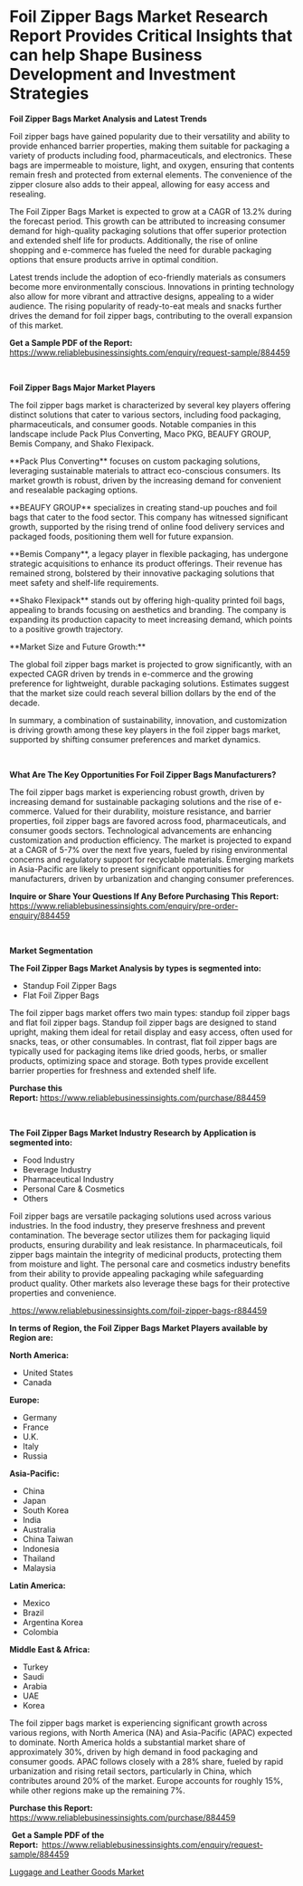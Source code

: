 <p><h1>Foil Zipper Bags Market Research Report Provides Critical Insights that can help Shape Business Development and Investment Strategies</h1></p><p><strong>Foil Zipper Bags Market Analysis and Latest Trends</strong></p>
<p><p>Foil zipper bags have gained popularity due to their versatility and ability to provide enhanced barrier properties, making them suitable for packaging a variety of products including food, pharmaceuticals, and electronics. These bags are impermeable to moisture, light, and oxygen, ensuring that contents remain fresh and protected from external elements. The convenience of the zipper closure also adds to their appeal, allowing for easy access and resealing.</p><p>The Foil Zipper Bags Market is expected to grow at a CAGR of 13.2% during the forecast period. This growth can be attributed to increasing consumer demand for high-quality packaging solutions that offer superior protection and extended shelf life for products. Additionally, the rise of online shopping and e-commerce has fueled the need for durable packaging options that ensure products arrive in optimal condition. </p><p>Latest trends include the adoption of eco-friendly materials as consumers become more environmentally conscious. Innovations in printing technology also allow for more vibrant and attractive designs, appealing to a wider audience. The rising popularity of ready-to-eat meals and snacks further drives the demand for foil zipper bags, contributing to the overall expansion of this market.</p></p>
<p><strong>Get a Sample PDF of the Report:&nbsp;</strong> <a href="https://www.reliablebusinessinsights.com/enquiry/request-sample/884459?utm_campaign=2313&utm_medium=2&utm_source=Github&utm_content=ia&utm_term=04042025&utm_id=foil-zipper-bags">https://www.reliablebusinessinsights.com/enquiry/request-sample/884459</a></p>
<p>&nbsp;</p>
<p><strong>Foil Zipper Bags Major Market Players</strong></p>
<p><p>The foil zipper bags market is characterized by several key players offering distinct solutions that cater to various sectors, including food packaging, pharmaceuticals, and consumer goods. Notable companies in this landscape include Pack Plus Converting, Maco PKG, BEAUFY GROUP, Bemis Company, and Shako Flexipack.</p><p>**Pack Plus Converting** focuses on custom packaging solutions, leveraging sustainable materials to attract eco-conscious consumers. Its market growth is robust, driven by the increasing demand for convenient and resealable packaging options.</p><p>**BEAUFY GROUP** specializes in creating stand-up pouches and foil bags that cater to the food sector. This company has witnessed significant growth, supported by the rising trend of online food delivery services and packaged foods, positioning them well for future expansion.</p><p>**Bemis Company**, a legacy player in flexible packaging, has undergone strategic acquisitions to enhance its product offerings. Their revenue has remained strong, bolstered by their innovative packaging solutions that meet safety and shelf-life requirements.</p><p>**Shako Flexipack** stands out by offering high-quality printed foil bags, appealing to brands focusing on aesthetics and branding. The company is expanding its production capacity to meet increasing demand, which points to a positive growth trajectory.</p><p>**Market Size and Future Growth:**</p><p>The global foil zipper bags market is projected to grow significantly, with an expected CAGR driven by trends in e-commerce and the growing preference for lightweight, durable packaging solutions. Estimates suggest that the market size could reach several billion dollars by the end of the decade.</p><p>In summary, a combination of sustainability, innovation, and customization is driving growth among these key players in the foil zipper bags market, supported by shifting consumer preferences and market dynamics.</p></p>
<p>&nbsp;</p>
<p><strong>What Are The Key Opportunities For Foil Zipper Bags Manufacturers?</strong></p>
<p><p>The foil zipper bags market is experiencing robust growth, driven by increasing demand for sustainable packaging solutions and the rise of e-commerce. Valued for their durability, moisture resistance, and barrier properties, foil zipper bags are favored across food, pharmaceuticals, and consumer goods sectors. Technological advancements are enhancing customization and production efficiency. The market is projected to expand at a CAGR of 5-7% over the next five years, fueled by rising environmental concerns and regulatory support for recyclable materials. Emerging markets in Asia-Pacific are likely to present significant opportunities for manufacturers, driven by urbanization and changing consumer preferences.</p></p>
<p><strong>Inquire or Share Your Questions If Any Before Purchasing This Report:</strong> <a href="https://www.reliablebusinessinsights.com/enquiry/pre-order-enquiry/884459?utm_campaign=2313&utm_medium=2&utm_source=Github&utm_content=ia&utm_term=04042025&utm_id=foil-zipper-bags">https://www.reliablebusinessinsights.com/enquiry/pre-order-enquiry/884459</a></p>
<p>&nbsp;</p>
<p><strong>Market Segmentation</strong></p>
<p><strong>The Foil Zipper Bags Market Analysis by types is segmented into:</strong></p>
<p><ul><li>Standup Foil Zipper Bags</li><li>Flat Foil Zipper Bags</li></ul></p>
<p><p>The foil zipper bags market offers two main types: standup foil zipper bags and flat foil zipper bags. Standup foil zipper bags are designed to stand upright, making them ideal for retail display and easy access, often used for snacks, teas, or other consumables. In contrast, flat foil zipper bags are typically used for packaging items like dried goods, herbs, or smaller products, optimizing space and storage. Both types provide excellent barrier properties for freshness and extended shelf life.</p></p>
<p><strong>Purchase this Report:&nbsp;</strong><a href="https://www.reliablebusinessinsights.com/purchase/884459?utm_campaign=2313&utm_medium=2&utm_source=Github&utm_content=ia&utm_term=04042025&utm_id=foil-zipper-bags">https://www.reliablebusinessinsights.com/purchase/884459</a></p>
<p>&nbsp;</p>
<p><strong>The Foil Zipper Bags Market Industry Research by Application is segmented into:</strong></p>
<p><ul><li>Food Industry</li><li>Beverage Industry</li><li>Pharmaceutical Industry</li><li>Personal Care & Cosmetics</li><li>Others</li></ul></p>
<p><p>Foil zipper bags are versatile packaging solutions used across various industries. In the food industry, they preserve freshness and prevent contamination. The beverage sector utilizes them for packaging liquid products, ensuring durability and leak resistance. In pharmaceuticals, foil zipper bags maintain the integrity of medicinal products, protecting them from moisture and light. The personal care and cosmetics industry benefits from their ability to provide appealing packaging while safeguarding product quality. Other markets also leverage these bags for their protective properties and convenience.</p></p>
<p><a href="https://www.reliablebusinessinsights.com/foil-zipper-bags-r884459?utm_campaign=2313&utm_medium=2&utm_source=Github&utm_content=ia&utm_term=04042025&utm_id=foil-zipper-bags">&nbsp;https://www.reliablebusinessinsights.com/foil-zipper-bags-r884459</a></p>
<p><strong>In terms of Region, the Foil Zipper Bags Market Players available by Region are:</strong></p>
<p>
    <p> <strong> North America: </strong>
        <ul>
            <li>United States</li>
            <li>Canada</li>
        </ul>
        </p> 
    <p> <strong> Europe: </strong>
        <ul>
            <li>Germany</li>
            <li>France</li>
            <li>U.K.</li>
            <li>Italy</li>
            <li>Russia</li>
        </ul>
        </p> 
    <p> <strong> Asia-Pacific: </strong>
        <ul>
            <li>China</li>
            <li>Japan</li>
            <li>South Korea</li>
            <li>India</li>
            <li>Australia</li>
            <li>China Taiwan</li>
            <li>Indonesia</li>
            <li>Thailand</li>
            <li>Malaysia</li>
        </ul>
        </p> 
    <p> <strong> Latin America: </strong>
        <ul>
            <li>Mexico</li>
            <li>Brazil</li>
            <li>Argentina Korea</li>
            <li>Colombia</li>
        </ul>
        </p> 
    <p> <strong> Middle East & Africa: </strong>
        <ul>
            <li>Turkey</li>
            <li>Saudi</li>
            <li>Arabia</li>
            <li>UAE</li>
            <li>Korea</li>
        </ul>
    </p>
    </p>
<p><p>The foil zipper bags market is experiencing significant growth across various regions, with North America (NA) and Asia-Pacific (APAC) expected to dominate. North America holds a substantial market share of approximately 30%, driven by high demand in food packaging and consumer goods. APAC follows closely with a 28% share, fueled by rapid urbanization and rising retail sectors, particularly in China, which contributes around 20% of the market. Europe accounts for roughly 15%, while other regions make up the remaining 7%.</p></p>
<p><strong>Purchase this Report: </strong><a href="https://www.reliablebusinessinsights.com/purchase/884459?utm_campaign=2313&utm_medium=2&utm_source=Github&utm_content=ia&utm_term=04042025&utm_id=foil-zipper-bags">https://www.reliablebusinessinsights.com/purchase/884459</a></p>
<p>&nbsp;<strong>Get a Sample PDF of the Report:&nbsp;&nbsp;</strong><a href="https://www.reliablebusinessinsights.com/enquiry/request-sample/884459?utm_campaign=2313&utm_medium=2&utm_source=Github&utm_content=ia&utm_term=04042025&utm_id=foil-zipper-bags">https://www.reliablebusinessinsights.com/enquiry/request-sample/884459</a></p>
<p><strong></strong></p>
<p><p><a href="https://github.com/boitafbg/Market-Research-Report-List-1/blob/main/luggage-and-leather-goods-market.md?utm_campaign=2313&utm_medium=2&utm_source=Github&utm_content=ia&utm_term=04042025&utm_id=foil-zipper-bags">Luggage and Leather Goods Market</a></p></p>